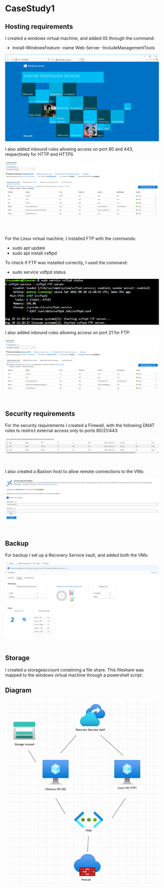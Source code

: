 # CaseStudy1

<h2>Hosting requirements</h2>
I created a windows virtual machine, and added IIS through the command:
<ul>
<li>Install-WindowsFeature -name Web-Server -IncludeManagementTools</li>
</ul>

![IIS](https://github.com/jakoboj/CaseStudy1/blob/main/Screenshots/IIS.PNG)

I also added inbound rules allowing access on port 80 and 443, respectively for HTTP and HTTPS

![Inbound Rules](https://github.com/jakoboj/CaseStudy1/blob/main/Screenshots/Rules-Windows.PNG)

<br />
<br />

For the Linux virtual machine, I installed FTP with the commands:
<ul>
    <li>
        sudo apt update
    </li>
    <li>
        sudo apt install vsftpd
    </li>
</ul>


To check if FTP was installed correctly, I used the command:
<ul>
    <li>
        	sudo service vsftpd status
    </li>
</ul>

![FTP](https://github.com/jakoboj/CaseStudy1/blob/main/Screenshots/FTP.PNG)

I also added inbound rules allowing access on port 21 for FTP:

![Inbound Rules](https://github.com/jakoboj/CaseStudy1/blob/main/Screenshots/Rules-Linux.PNG)

<br />
<h2>Security requirements</h2>
For the security requirements I created a Firewall, with the following DNAT rules to restrict external access only to ports 80/21/443:

![DNAT Rules](https://github.com/jakoboj/CaseStudy1/blob/main/Screenshots/DNAT.PNG)

<br />

I also created a Bastion host to allow remote connections to the VMs:

![Bastion](https://github.com/jakoboj/CaseStudy1/blob/main/Screenshots/Bastion.PNG)

<br />
<h2>Backup</h2>
For backup I set up a Recovery Service vault, and added both the VMs:

![Backup](https://github.com/jakoboj/CaseStudy1/blob/main/Screenshots/Backup.PNG)

<br />
<h2>Storage</h2>
I created a storageaccount conatining a file share. This fileshare was mapped to the windows virtual machine through a powershell script.

<h2>Diagram</h2>

![Diagram](https://github.com/jakoboj/CaseStudy1/blob/main/Diagram/Diagram.PNG)

